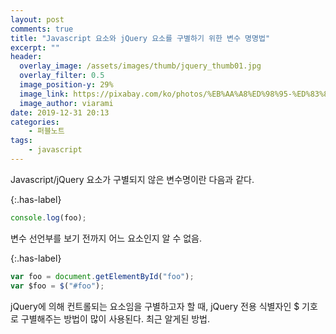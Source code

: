 ```yaml
---
layout: post
comments: true
title: "Javascript 요소와 jQuery 요소를 구별하기 위한 변수 명명법"
excerpt: ""
header:
  overlay_image: /assets/images/thumb/jquery_thumb01.jpg
  overlay_filter: 0.5
  image_position-y: 29%
  image_link: https://pixabay.com/ko/photos/%EB%AA%A8%ED%98%95-%ED%83%80%EC%9D%B4%ED%94%84-%EB%9D%BC%EC%9D%B4%ED%84%B0-%EB%8B%A8%EC%96%B4-5281991/
  image_author: viarami
date: 2019-12-31 20:13
categories:
    - 퍼블노트
tags:
    - javascript
---
```

Javascript/jQuery 요소가 구별되지 않은 변수명이란 다음과 같다.

{:.has-label}
```javascript
console.log(foo);
```
변수 선언부를 보기 전까지 어느 요소인지 알 수 없음.

{:.has-label}
```javascript
var foo = document.getElementById("foo");
var $foo = $("#foo");
```
jQuery에 의해 컨트롤되는 요소임을 구별하고자 할 때, jQuery 전용 식별자인 $ 기호로 구별해주는 방법이 많이 사용된다. 최근 알게된 방법.